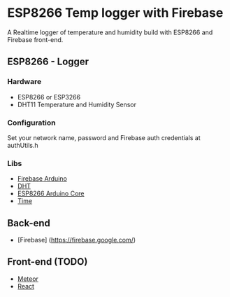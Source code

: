 # ESP8266 Temp logger with Firebase

A Realtime logger of temperature and humidity build with ESP8266 and Firebase front-end.

## ESP8266 - Logger

### Hardware
* ESP8266 or ESP3266
* DHT11 Temperature and Humidity Sensor

### Configuration
Set your network name, password and Firebase auth credentials at authUtils.h

### Libs
* [Firebase Arduino](https://github.com/firebase/firebase-arduino)
* [DHT](https://github.com/adafruit/DHT-sensor-library)
* [ESP8266 Arduino Core](https://github.com/esp8266/Arduino)
* [Time](https://github.com/PaulStoffregen/Time)

## Back-end
* [Firebase] (https://firebase.google.com/)

## Front-end (TODO)
* [Meteor](https://www.meteor.com/)
* [React](https://facebook.github.io/react/)